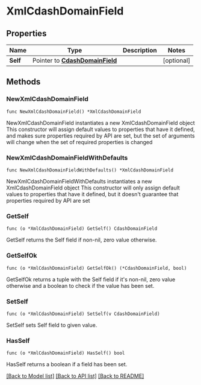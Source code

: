 # XmlCdashDomainField

## Properties

Name | Type | Description | Notes
------------ | ------------- | ------------- | -------------
**Self** | Pointer to [**CdashDomainField**](CdashDomainField.md) |  | [optional] 

## Methods

### NewXmlCdashDomainField

`func NewXmlCdashDomainField() *XmlCdashDomainField`

NewXmlCdashDomainField instantiates a new XmlCdashDomainField object
This constructor will assign default values to properties that have it defined,
and makes sure properties required by API are set, but the set of arguments
will change when the set of required properties is changed

### NewXmlCdashDomainFieldWithDefaults

`func NewXmlCdashDomainFieldWithDefaults() *XmlCdashDomainField`

NewXmlCdashDomainFieldWithDefaults instantiates a new XmlCdashDomainField object
This constructor will only assign default values to properties that have it defined,
but it doesn't guarantee that properties required by API are set

### GetSelf

`func (o *XmlCdashDomainField) GetSelf() CdashDomainField`

GetSelf returns the Self field if non-nil, zero value otherwise.

### GetSelfOk

`func (o *XmlCdashDomainField) GetSelfOk() (*CdashDomainField, bool)`

GetSelfOk returns a tuple with the Self field if it's non-nil, zero value otherwise
and a boolean to check if the value has been set.

### SetSelf

`func (o *XmlCdashDomainField) SetSelf(v CdashDomainField)`

SetSelf sets Self field to given value.

### HasSelf

`func (o *XmlCdashDomainField) HasSelf() bool`

HasSelf returns a boolean if a field has been set.


[[Back to Model list]](../README.md#documentation-for-models) [[Back to API list]](../README.md#documentation-for-api-endpoints) [[Back to README]](../README.md)


